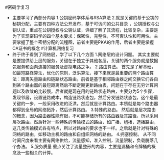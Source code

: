 #密码学复习
- 主要学习了两部分内容
    1.公钥密码学体系与RSA算法
     2.就是关键的基于公钥的秘钥分配，主要有四种方法公开发布，基于可访问的公共目录 ，公钥授权与公钥认证，重点在公钥授权与公钥认证，详细了解了其流程，比较复杂，主要是为了实现密码学的四个基本要求：保密性，完整性，不可否认性和可用性。主要掌握了整个密钥分配的流程图，前者主要是PKA的作用，后者主要是掌握CA证书的概念
#计算机网络复习
- 终于终于看到了网络层，学了以下几个方面
    1.网络层的设计问题。
其实主要就是要提供给上层的服务，关键在于独立于其他各层，关键的两个服务就是数据包服务和面向连接的服务及虚拟电路之争。
    2.路由算法。
首先是了解基础，如最短路径算法，优化的原则，泛洪算法，接下来就是最重要的两个路由算法：距离矢量路由和链路状态路由。前者是基于相邻路由器之间交换它们各自到某个路由器的最短距离然后不断定期更新路由表，问题在于存在无穷计算问题以及收敛的比较慢。后者就是现在用的链路状态路由，主要分为5个步骤，发现邻居，设置链路成本，构造链路状态包，然后分发链路状态包，这个是最关键的一步，一般采用改进的泛洪，然后就是计算路由。本质就是每个路由器都得到全局的网络拓扑，然后计算路由。
   3.特殊的路由。
然后就是层次路由的概念，因为路由器性能有限，不可能存储所有的路由器及其路径，所以采用层次路由。然后针对一些特殊的传输模式的路由，如广播，组播，选播路由，这几类传输模式各有特点，所以对路由的要求也不一样。之后就是针对特殊的网络的路由，如移动主机的路由和自组织网络的路由。
   4.拥塞控制。
从不同时间尺度来看主要有网络供给，流量感知，准入控制，流量限制，负载脱落几个办法。
    5.服务质量
    重点关注了流量整形的内容，主要是漏桶和令牌桶的概念及一些相关的计算。

